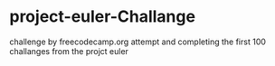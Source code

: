 # project-euler-Challange
challenge by freecodecamp.org attempt and completing the first 100 challanges from the projct euler 
